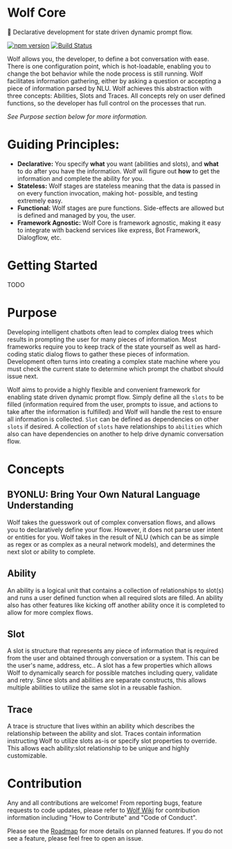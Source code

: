 # Wolf Core
🐺 Declarative development for state driven dynamic prompt flow.

[![npm version](https://badge.fury.io/js/wolf-core.svg)](https://badge.fury.io/js/wolf-core) [![Build Status](https://travis-ci.org/wolf-packs/wolf-core.svg?branch=master)](https://travis-ci.org/wolf-packs/wolf-core)

Wolf allows you, the developer, to define a bot conversation with ease. There is one configuration point, which is hot-loadable, enabling you to change the bot behavior while the node process is still running. Wolf facilitates information gathering, either by asking a question or accepting a piece of information parsed by NLU. Wolf achieves this abstraction with three concepts: Abilities, Slots and Traces. All concepts rely on user defined functions, so the developer has full control on the processes that run.

_See Purpose section below for more information._

# Guiding Principles:
* **Declarative:** You specify **what** you want (abilities and slots), and **what** to do after you have the information. Wolf will figure out **how** to get the information and complete the ability for you.
* **Stateless:** Wolf stages are stateless meaning that the data is passed in on every function invocation, making hot-
 possible, and testing extremely easy.
* **Functional:** Wolf stages are pure functions.  Side-effects are allowed but is defined and managed by you, the user.
* **Framework Agnostic:** Wolf Core is framework agnostic, making it easy to integrate with backend services like express, Bot Framework, Dialogflow, etc.

# Getting Started
TODO

# Purpose
Developing intelligent chatbots often lead to complex dialog trees which results in prompting the user for many pieces of information. Most frameworks require you to keep track of the state yourself as well as hard-coding static dialog flows to gather these pieces of information. Development often turns into creating a complex state machine where you must check the current state to determine which prompt the chatbot should issue next.

Wolf aims to provide a highly flexible and convenient framework for enabling state driven dynamic prompt flow. Simply define all the `slots` to be filled (information required from the user, prompts to issue, and actions to take after the information is fulfilled) and Wolf will handle the rest to ensure all information is collected. `Slot` can be defined as dependencies on other `slots` if desired. A collection of `slots` have relationships to `abilities` which also can have dependencies on another to help drive dynamic conversation flow.

# Concepts
## BYONLU: Bring Your Own Natural Language Understanding
Wolf takes the guesswork out of complex conversation flows, and allows you to declaratively define your flow. However, it does not parse user intent or entities for you. Wolf takes in the result of NLU (which can be as simple as regex or as complex as a neural network models), and determines the next slot or ability to complete.

## Ability
An ability is a logical unit that contains a collection of relationships to slot(s) and runs a user defined function when all required slots are filled. An ability also has other features like kicking off another ability once it is completed to allow for more complex flows.

## Slot
A slot is structure that represents any piece of information that is required from the user and obtained through conversation or a system. This can be the user's name, address, etc.. A slot has a few properties which allows Wolf to dynamically search for possible matches including query, validate and retry. Since slots and abilities are separate constructs, this allows multiple abilities to utilize the same slot in a reusable fashion.

## Trace
A trace is structure that lives within an ability which describes the relationship between the ability and slot. Traces contain information instructing Wolf to utilize slots as-is or specify slot properties to override. This allows each ability:slot relationship to be unique and highly customizable.

# Contribution
Any and all contributions are welcome! From reporting bugs, feature requests to code updates, please refer to [Wolf Wiki] for contribution information including "How to Contribute" and "Code of Conduct".

Please see the [Roadmap] for more details on planned features. If you do not see a feature, please feel free to open an issue.

[Roadmap]: https://github.com/wolf-packs/wolf-core/wiki/Roadmap
[Wolf Wiki]: https://github.com/wolf-packs/wolf-core/wiki
